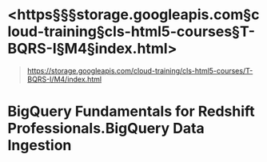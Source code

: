 # <https§§§storage.googleapis.com§cloud-training§cls-html5-courses§T-BQRS-I§M4§index.html>
> <https://storage.googleapis.com/cloud-training/cls-html5-courses/T-BQRS-I/M4/index.html>

# BigQuery Fundamentals for Redshift Professionals.BigQuery Data Ingestion

